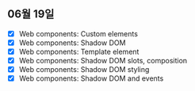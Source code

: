 ## 06월 19일

- [x] Web components: Custom elements
- [x] Web components: Shadow DOM
- [x] Web components: Template element
- [x] Web components: Shadow DOM slots, composition
- [x] Web components: Shadow DOM styling
- [x] Web components: Shadow DOM and events
